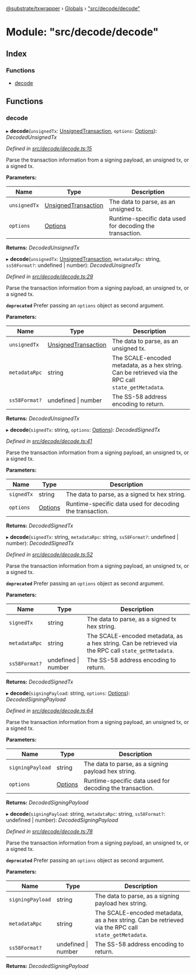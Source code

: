 [@substrate/txwrapper](../README.md) › [Globals](../globals.md) › ["src/decode/decode"](_src_decode_decode_.md)

# Module: "src/decode/decode"

## Index

### Functions

* [decode](_src_decode_decode_.md#decode)

## Functions

###  decode

▸ **decode**(`unsignedTx`: [UnsignedTransaction](../interfaces/_src_util_types_.unsignedtransaction.md), `options`: [Options](../interfaces/_src_util_options_.options.md)): *DecodedUnsignedTx*

*Defined in [src/decode/decode.ts:15](https://github.com/paritytech/txwrapper/blob/d1bfb8b/src/decode/decode.ts#L15)*

Parse the transaction information from a signing payload, an unsigned tx, or a signed tx.

**Parameters:**

Name | Type | Description |
------ | ------ | ------ |
`unsignedTx` | [UnsignedTransaction](../interfaces/_src_util_types_.unsignedtransaction.md) | The data to parse, as an unsigned tx. |
`options` | [Options](../interfaces/_src_util_options_.options.md) | Runtime-specific data used for decoding the transaction.  |

**Returns:** *DecodedUnsignedTx*

▸ **decode**(`unsignedTx`: [UnsignedTransaction](../interfaces/_src_util_types_.unsignedtransaction.md), `metadataRpc`: string, `ss58Format?`: undefined | number): *DecodedUnsignedTx*

*Defined in [src/decode/decode.ts:29](https://github.com/paritytech/txwrapper/blob/d1bfb8b/src/decode/decode.ts#L29)*

Parse the transaction information from a signing payload, an unsigned tx, or a signed tx.

**`deprecated`** Prefer passing an `options` object as second argument.

**Parameters:**

Name | Type | Description |
------ | ------ | ------ |
`unsignedTx` | [UnsignedTransaction](../interfaces/_src_util_types_.unsignedtransaction.md) | The data to parse, as an unsigned tx. |
`metadataRpc` | string | The SCALE-encoded metadata, as a hex string. Can be retrieved via the RPC call `state_getMetadata`. |
`ss58Format?` | undefined &#124; number | The SS-58 address encoding to return.  |

**Returns:** *DecodedUnsignedTx*

▸ **decode**(`signedTx`: string, `options`: [Options](../interfaces/_src_util_options_.options.md)): *DecodedSignedTx*

*Defined in [src/decode/decode.ts:41](https://github.com/paritytech/txwrapper/blob/d1bfb8b/src/decode/decode.ts#L41)*

Parse the transaction information from a signing payload, an unsigned tx, or a signed tx.

**Parameters:**

Name | Type | Description |
------ | ------ | ------ |
`signedTx` | string | The data to parse, as a signed tx hex string. |
`options` | [Options](../interfaces/_src_util_options_.options.md) | Runtime-specific data used for decoding the transaction.  |

**Returns:** *DecodedSignedTx*

▸ **decode**(`signedTx`: string, `metadataRpc`: string, `ss58Format?`: undefined | number): *DecodedSignedTx*

*Defined in [src/decode/decode.ts:52](https://github.com/paritytech/txwrapper/blob/d1bfb8b/src/decode/decode.ts#L52)*

Parse the transaction information from a signing payload, an unsigned tx, or a signed tx.

**`deprecated`** Prefer passing an `options` object as second argument.

**Parameters:**

Name | Type | Description |
------ | ------ | ------ |
`signedTx` | string | The data to parse, as a signed tx hex string. |
`metadataRpc` | string | The SCALE-encoded metadata, as a hex string. Can be retrieved via the RPC call `state_getMetadata`. |
`ss58Format?` | undefined &#124; number | The SS-58 address encoding to return.  |

**Returns:** *DecodedSignedTx*

▸ **decode**(`signingPayload`: string, `options`: [Options](../interfaces/_src_util_options_.options.md)): *DecodedSigningPayload*

*Defined in [src/decode/decode.ts:64](https://github.com/paritytech/txwrapper/blob/d1bfb8b/src/decode/decode.ts#L64)*

Parse the transaction information from a signing payload, an unsigned tx, or a signed tx.

**Parameters:**

Name | Type | Description |
------ | ------ | ------ |
`signingPayload` | string | The data to parse, as a signing payload hex string. |
`options` | [Options](../interfaces/_src_util_options_.options.md) | Runtime-specific data used for decoding the transaction.  |

**Returns:** *DecodedSigningPayload*

▸ **decode**(`signingPayload`: string, `metadataRpc`: string, `ss58Format?`: undefined | number): *DecodedSigningPayload*

*Defined in [src/decode/decode.ts:78](https://github.com/paritytech/txwrapper/blob/d1bfb8b/src/decode/decode.ts#L78)*

Parse the transaction information from a signing payload, an unsigned tx, or a signed tx.

**`deprecated`** Prefer passing an `options` object as second argument.

**Parameters:**

Name | Type | Description |
------ | ------ | ------ |
`signingPayload` | string | The data to parse, as a signing payload hex string. |
`metadataRpc` | string | The SCALE-encoded metadata, as a hex string. Can be retrieved via the RPC call `state_getMetadata`. |
`ss58Format?` | undefined &#124; number | The SS-58 address encoding to return.  |

**Returns:** *DecodedSigningPayload*

